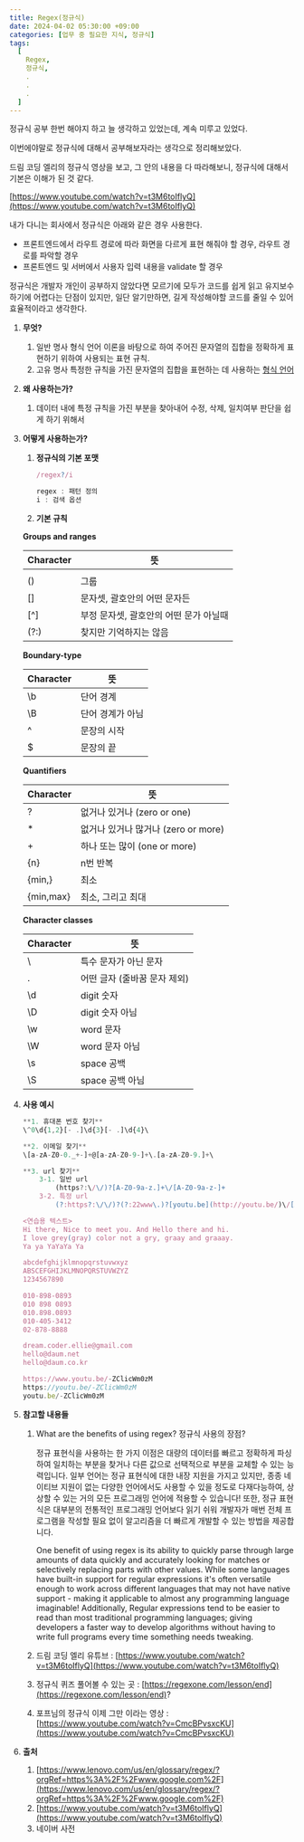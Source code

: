 ```yaml
---
title: Regex(정규식)
date: 2024-04-02 05:30:00 +09:00
categories: [업무 중 필요한 지식, 정규식]
tags:
  [
    Regex,
    정규식,
    .
    .
    .
  ]
---
```


정규식 공부 한번 해야지 하고 늘 생각하고 있었는데, 계속 미루고 있었다.

이번에야말로 정규식에 대해서 공부해보자라는 생각으로 정리해보았다.

드림 코딩 엘리의 정규식 영상을 보고, 그 안의 내용을 다 따라해보니, 정규식에 대해서 기본은 이해가 된 것 같다.

[https://www.youtube.com/watch?v=t3M6toIflyQ](https://www.youtube.com/watch?v=t3M6toIflyQ)

내가 다니는 회사에서 정규식은 아래와 같은 경우 사용한다.

- 프론트엔드에서 라우트 경로에 따라 화면을 다르게 표현 해줘야 할 경우, 라우트 경로를 파악할 경우
- 프론트엔드 및 서버에서 사용자 입력 내용을 validate 할 경우

정규식은 개발자 개인이 공부하지 않았다면 모르기에 모두가 코드를 쉽게 읽고 유지보수하기에 어렵다는 단점이 있지만, 일단 알기만하면, 길게 작성해야할 코드를 줄일 수 있어 효율적이라고 생각한다.

1. **무엇?**
    1. 일반 명사
    형식 언어 이론을 바탕으로 하여 주어진 문자열의 집합을 정확하게 표현하기 위하여 사용되는 표현 규칙.
    2. 고유 명사
    특정한 규칙을 가진 문자열의 집합을 표현하는 데 사용하는 [형식 언어](https://ko.wikipedia.org/wiki/%ED%98%95%EC%8B%9D_%EC%96%B8%EC%96%B4)
    

2. **왜 사용하는가?**
    1. 데이터 내에 특정 규칙을 가진 부분을 찾아내어 수정, 삭제, 일치여부 판단을 쉽게 하기 위해서


3. **어떻게 사용하는가?**
    1. **정규식의 기본 포맷**
        
        ```js
        /regex?/i 
        
        regex : 패턴 정의
        i : 검색 옵션
        ```
        
    2. **기본 규칙**
    
    **Groups and ranges**
    
    | Character | 뜻 |
    | --- | --- |
    | | | 또는 |
    | () | 그룹 |
    | [] | 문자셋, 괄호안의 어떤 문자든 |
    | [^] | 부정 문자셋, 괄호안의 어떤 문가 아닐때 |
    | (?:) | 찾지만 기억하지는 않음 |
    
    **Boundary-type**
    
    | Character | 뜻 |
    | --- | --- |
    | \b | 단어 경계 |
    | \B | 단어 경계가 아님 |
    | ^ | 문장의 시작 |
    | $ | 문장의 끝 |
    
    **Quantifiers**
    
    | Character | 뜻 |
    | --- | --- |
    | ? | 없거나 있거나 (zero or one) |
    | * | 없거나 있거나 많거나 (zero or more) |
    | + | 하나 또는 많이 (one or more) |
    | {n} | n번 반복 |
    | {min,} | 최소 |
    | {min,max} | 최소, 그리고 최대 |
    
    **Character classes**
    
    | Character | 뜻 |
    | --- | --- |
    | \ | 특수 문자가 아닌 문자 |
    | . | 어떤 글자 (줄바꿈 문자 제외) |
    | \d | digit 숫자 |
    | \D | digit 숫자 아님 |
    | \w | word 문자 |
    | \W | word 문자 아님 |
    | \s | space 공백 |
    | \S | space 공백 아님 |


4. **사용 예시**
    
    ```js
    **1. 휴대폰 번호 찾기**
    \^0\d{1,2}[- .]\d{3}[- .]\d{4}\
    
    **2. 이메일 찾기**
    \[a-zA-Z0-0._+-]+@[a-zA-Z0-9-]+\.[a-zA-Z0-9.]+\
    
    **3. url 찾기**
    	3-1. 일반 url
    		(https?:\/\/)?[A-Z0-9a-z.]+\/[A-Z0-9a-z-]+
    	3-2. 특정 url
    		(?:https?:\/\/)?(?:22www\.)?[youtu.be](http://youtu.be/)\/[A-Z0-9a-z-]{11}
    
    <연습용 텍스트>
    Hi there, Nice to meet you. And Hello there and hi.
    I love grey(gray) color not a gry, graay and graaay.
    Ya ya YaYaYa Ya
    
    abcdefghijklmnopqrstuvwxyz
    ABSCEFGHIJKLMNOPQRSTUVWZYZ
    1234567890
    
    010-898-0893
    010 898 0893
    010.898.0893
    010-405-3412
    02-878-8888
    
    dream.coder.ellie@gmail.com
    hello@daum.net
    hello@daum.co.kr
    
    https://www.youtu.be/-ZClicWm0zM
    https://youtu.be/-ZClicWm0zM
    youtu.be/-ZClicWm0zM
    ```
    

5. **참고할 내용들**
    1. What are the benefits of using regex?
    정규식 사용의 장점?
        
        정규 표현식을 사용하는 한 가지 이점은 대량의 데이터를 빠르고 정확하게 파싱하여 일치하는 부분을 찾거나 다른 값으로 선택적으로 부분을 교체할 수 있는 능력입니다. 일부 언어는 정규 표현식에 대한 내장 지원을 가지고 있지만, 종종 네이티브 지원이 없는 다양한 언어에서도 사용할 수 있을 정도로 다재다능하여, 상상할 수 있는 거의 모든 프로그래밍 언어에 적용할 수 있습니다! 또한, 정규 표현식은 대부분의 전통적인 프로그래밍 언어보다 읽기 쉬워 개발자가 매번 전체 프로그램을 작성할 필요 없이 알고리즘을 더 빠르게 개발할 수 있는 방법을 제공합니다.
        
        One benefit of using regex is its ability to quickly parse through large amounts of data quickly and accurately looking for matches or selectively replacing parts with other values. While some languages have built-in support for regular expressions it's often versatile enough to work across different languages that may not have native support - making it applicable to almost any programming language imaginable! Additionally, Regular expressions tend to be easier to read than most traditional programming languages; giving developers a faster way to develop algorithms without having to write full programs every time something needs tweaking.
        
    2. 드림 코딩 엘리 유튜브 : [https://www.youtube.com/watch?v=t3M6toIflyQ](https://www.youtube.com/watch?v=t3M6toIflyQ)
    3. 정규식 퀴즈 풀어볼 수 있는 곳 : [https://regexone.com/lesson/end](https://regexone.com/lesson/end)?
    4. 포프님의 정규식 이제 그만 이라는 영상 : [https://www.youtube.com/watch?v=CmcBPvsxcKU](https://www.youtube.com/watch?v=CmcBPvsxcKU)
    [](https://www.youtube.com/watch?v=t3M6toIflyQ)


6. **출처**
    1. [https://www.lenovo.com/us/en/glossary/regex/?orgRef=https%3A%2F%2Fwww.google.com%2F](https://www.lenovo.com/us/en/glossary/regex/?orgRef=https%3A%2F%2Fwww.google.com%2F)
    2. [https://www.youtube.com/watch?v=t3M6toIflyQ](https://www.youtube.com/watch?v=t3M6toIflyQ)
    3. 네이버 사전